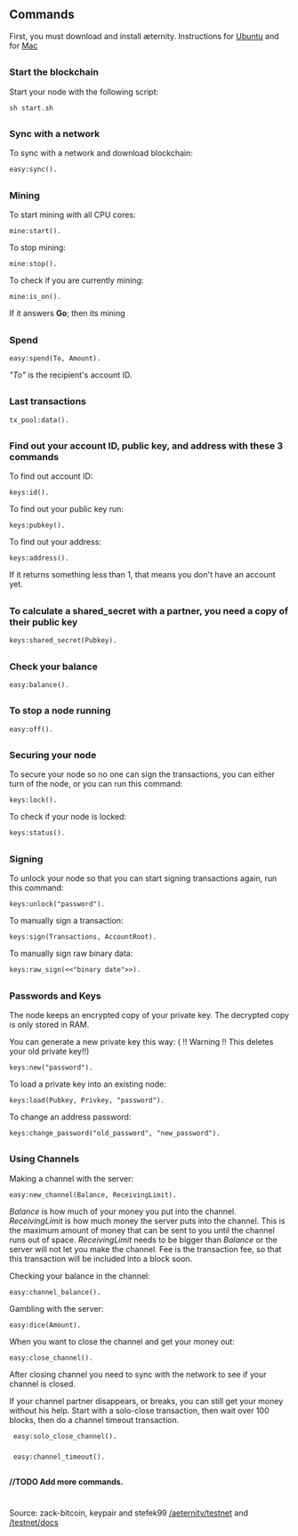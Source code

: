 ## Commands

First, you must download and install æternity. Instructions for [Ubuntu](Troubleshooting#for-ubuntu) and for [Mac](Troubleshooting#for-mac)  
## 
### Start the blockchain
Start your node with the following script:
```
sh start.sh
```
## 

### Sync with a network
To sync with a network and download blockchain:
```
easy:sync().
```
## 
### Mining
To start mining with all CPU cores:
```
mine:start().
```
To stop mining:
```
mine:stop().
```
To check if you are currently mining:
```
mine:is_on().
```
If it answers **Go**; then its mining
## 
### Spend
```
easy:spend(To, Amount).
```
_"To"_ is the recipient's account ID.
## 
### Last transactions
```
tx_pool:data().
```
## 
### Find out your account ID, public key, and address with these 3 commands
To find out account ID:
```
keys:id().
```
To find out your public key run:
```
keys:pubkey().
```
To find out your address:
```
keys:address().
```
If it returns something less than 1, that means you don't have an account yet.
## 
### To calculate a shared_secret with a partner, you need a copy of their public key
```
keys:shared_secret(Pubkey).
```
## 
### Check your balance
```
easy:balance().
```
## 
### To stop a node running
```
easy:off().
```
## 
### Securing your node

To secure your node so no one can sign the transactions, you can either turn of the node, or you can run this command:
```
keys:lock().
```
To check if your node is locked:
```
keys:status().
```
## 
### Signing

To unlock your node so that you can start signing transactions again, run this command:
```
keys:unlock("password").
```
To manually sign a transaction:
```
keys:sign(Transactions, AccountRoot).
```
To manually sign raw binary data:
```
keys:raw_sign(<<"binary date">>).
```
## 
### Passwords and Keys

The node keeps an encrypted copy of your private key. The decrypted copy is only stored in RAM.                        

You can generate a new private key this way: ( !! Warning !!  This deletes your old private key!!)
```
keys:new("password").
```
To load a private key into an existing node:
```
keys:load(Pubkey, Privkey, "password").
```

To change an address password:
```
keys:change_password("old_password", "new_password").
```
## 
### Using Channels
Making a channel with the server:
```
easy:new_channel(Balance, ReceivingLimit).
```
 _Balance_ is how much of your money you put into the channel. _ReceivingLimit_ is how much money the server puts into the channel.
  This is the maximum amount of money that can be sent to you until the channel runs out of space. _ReceivingLimit_ needs to be bigger than _Balance_ or the server will not let you make the channel. Fee is the transaction fee, so that this transaction will be included into a block soon.

Checking your balance in the channel:
```
easy:channel_balance().
```
Gambling with the server:
```
easy:dice(Amount).
```

When you want to close the channel and get your money out:
```
easy:close_channel().
```

After closing channel you need to sync with the network to see if your channel is closed.

If your channel partner disappears, or breaks, you can still get your money without his help.  Start with a solo-close transaction, then wait over 100 blocks, then do a channel timeout transaction.
```
 easy:solo_close_channel().
```
### 
```
 easy:channel_timeout().
```
    







## 


## 

 **//TODO  Add more commands.**

# 

Source: zack-bitcoin, keypair and stefek99 [/aeternity/testnet](https://github.com/aeternity/testnet/blob/master/README.md) and [/testnet/docs](https://github.com/aeternity/testnet/blob/master/docs/keys.md)



